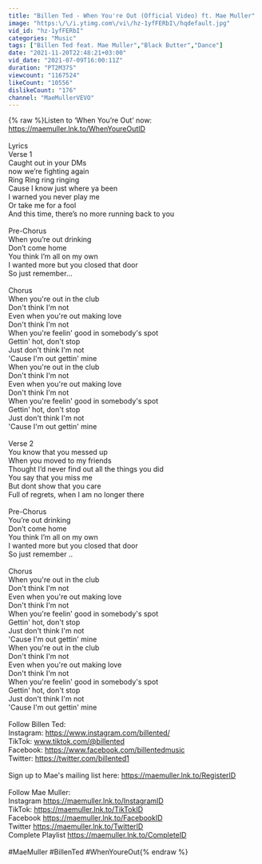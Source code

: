```yaml
---
title: "Billen Ted - When You're Out (Official Video) ft. Mae Muller"
image: "https:\/\/i.ytimg.com\/vi\/hz-1yfFERbI\/hqdefault.jpg"
vid_id: "hz-1yfFERbI"
categories: "Music"
tags: ["Billen Ted feat. Mae Muller","Black Butter","Dance"]
date: "2021-11-20T22:48:21+03:00"
vid_date: "2021-07-09T16:00:11Z"
duration: "PT2M37S"
viewcount: "1167524"
likeCount: "10556"
dislikeCount: "176"
channel: "MaeMullerVEVO"
---
```

{% raw %}Listen to ‘When You’re Out’ now: <a rel="nofollow" target="blank" href="https://maemuller.lnk.to/WhenYoureOutID">https://maemuller.lnk.to/WhenYoureOutID</a><br /><br />Lyrics<br />Verse 1<br />Caught out in your DMs<br />now we’re fighting again<br />Ring Ring ring ringing<br />Cause I know just where ya been<br />I warned you never play me <br />Or take me for a fool<br />And this time, there’s  no more running back to you<br /><br />Pre-Chorus<br />When you’re out drinking <br />Don’t come home<br />You think I’m all on my own<br />I wanted more but you closed that door<br />So just remember...<br /><br />Chorus<br />When you're out in the club<br />Don't think I'm not<br />Even when you're out making love<br />Don't think I'm not<br />When you're feelin' good in somebody's spot<br />Gettin' hot, don't stop<br />Just don't think I'm not<br />'Cause I'm out gettin' mine<br />When you're out in the club<br />Don't think I'm not<br />Even when you're out making love<br />Don't think I'm not<br />When you're feelin' good in somebody's spot<br />Gettin' hot, don't stop<br />Just don't think I'm not<br />'Cause I'm out gettin' mine<br /><br />Verse 2 <br />You know that you messed up <br />When you moved to my friends<br />Thought I’d never find out all the things you did<br />You say that you miss me<br />But dont show that you care<br />Full of regrets, when I am no longer there<br /><br />Pre-Chorus<br />You’re out drinking <br />Don’t come home<br />You think I’m all on my own<br />I wanted more but you closed that door<br />So just remember ..<br /><br />Chorus<br />When you're out in the club<br />Don't think I'm not<br />Even when you're out making love<br />Don't think I'm not<br />When you're feelin' good in somebody's spot<br />Gettin' hot, don't stop<br />Just don't think I'm not<br />'Cause I'm out gettin' mine<br />When you're out in the club<br />Don't think I'm not<br />Even when you're out making love<br />Don't think I'm not<br />When you're feelin' good in somebody's spot<br />Gettin' hot, don't stop<br />Just don't think I'm not<br />'Cause I'm out gettin' mine<br /><br />Follow Billen Ted:<br />Instagram: <a rel="nofollow" target="blank" href="https://www.instagram.com/billented/">https://www.instagram.com/billented/</a><br />TikTok: www.tiktok.com/@billented<br />Facebook: <a rel="nofollow" target="blank" href="https://www.facebook.com/billentedmusic">https://www.facebook.com/billentedmusic</a><br />Twitter: <a rel="nofollow" target="blank" href="https://twitter.com/billented1">https://twitter.com/billented1</a><br /><br />Sign up to Mae's mailing list here: <a rel="nofollow" target="blank" href="https://maemuller.lnk.to/RegisterID">https://maemuller.lnk.to/RegisterID</a><br /> <br />Follow Mae Muller: <br />Instagram <a rel="nofollow" target="blank" href="https://maemuller.lnk.to/InstagramID">https://maemuller.lnk.to/InstagramID</a><br />TikTok: <a rel="nofollow" target="blank" href="https://maemuller.lnk.to/TikTokID">https://maemuller.lnk.to/TikTokID</a><br />Facebook <a rel="nofollow" target="blank" href="https://maemuller.lnk.to/FacebookID">https://maemuller.lnk.to/FacebookID</a><br />Twitter <a rel="nofollow" target="blank" href="https://maemuller.lnk.to/TwitterID">https://maemuller.lnk.to/TwitterID</a><br />Complete Playlist <a rel="nofollow" target="blank" href="https://maemuller.lnk.to/CompleteID">https://maemuller.lnk.to/CompleteID</a><br /><br />#MaeMuller #BillenTed #WhenYoureOut{% endraw %}

